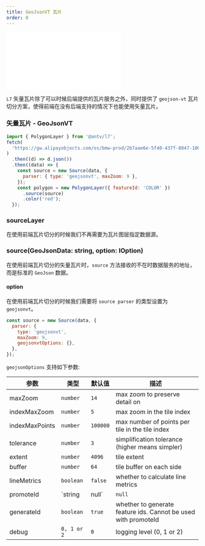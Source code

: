 ```yaml
---
title: GeoJsonVT 瓦片
order: 0
---
```


<embed src="@/docs/common/style.md"></embed>

`L7` 矢量瓦片除了可以时候后端提供的瓦片服务之外，同时提供了 `geojson-vt` 瓦片切分方案，使得前端在没有后端支持的情况下也能使用矢量瓦片。

### 矢量瓦片 - GeoJsonVT

```javascript
import { PolygonLayer } from '@antv/l7';
fetch(
  'https://gw.alipayobjects.com/os/bmw-prod/2b7aae6e-5f40-437f-8047-100e9a0d2808.json',
)
  .then((d) => d.json())
  .then((data) => {
    const source = new Source(data, {
      parser: { type: 'geojsonvt', maxZoom: 9 },
    });
    const polygon = new PolygonLayer({ featureId: 'COLOR' })
      .source(source)
      .color('red');
  });
```

### sourceLayer

在使用前端瓦片切分的时候我们不再需要为瓦片图层指定数据源。

### source(GeoJsonData: string, option: IOption)

在使用前端瓦片切分的矢量瓦片时，`source` 方法接收的不在时数据服务的地址，而是标准的 `GeoJson` 数据。

#### option

在使用前端瓦片切分的时候我们需要将 `source parser` 的类型设置为 `geojsonvt`。

```js
const source = new Source(data, {
  parser: {
    type: 'geojsonvt',
    maxZoom: 9,
    geojsonvtOptions: {},
  },
});
```

`geojsonOptions` 支持如下参数:

| 参数           | 类型        | 默认值   | 描述                                                           |
| -------------- | ----------- | -------- |-------------------------- |
| maxZoom        | `number`    | `14`     | max zoom to preserve detail on                                 |
| indexMaxZoom   | `number`    | `5`      | max zoom in the tile index                                     |
| indexMaxPoints | `number`    | `100000` | max number of points per tile in the tile index                |
| tolerance      | `number`    | `3`      | simplification tolerance (higher means simpler)                |
| extent         | `number`    | `4096`   | tile extent                                                    |
| buffer         | `number`    | `64`     | tile buffer on each side                                       |
| lineMetrics    | `boolean`   | `false`  | whether to calculate line metrics                              |
| promoteId      | `string     | null`    | `null`                                                         | name of a feature property to be promoted to feature.id |
| generateId     | `boolean`   | `true`   | whether to generate feature ids. Cannot be used with promoteId |
| debug          | `0, 1 or 2` | `0`      | logging level (0, 1 or 2)                                      |
